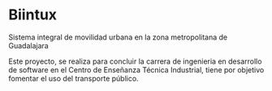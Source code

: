 # Biintux
Sistema integral de movilidad urbana en la zona metropolitana de Guadalajara

Este proyecto, se realiza para concluir la carrera de ingenieria en desarrollo de software en el Centro de Enseñanza Técnica Industrial, tiene por objetivo fomentar el uso del transporte público.
